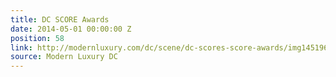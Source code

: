 ```yaml
---
title: DC SCORE Awards
date: 2014-05-01 00:00:00 Z
position: 58
link: http://modernluxury.com/dc/scene/dc-scores-score-awards/img145196
source: Modern Luxury DC
---
```


